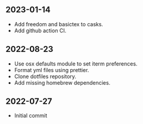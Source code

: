 ## 2023-01-14

- Add freedom and basictex to casks.
- Add github action CI.

## 2022-08-23

- Use osx defaults module to set iterm preferences.
- Format yml files using prettier.
- Clone dotfiles repository.
- Add missing homebrew dependencies.

## 2022-07-27

- Initial commit

